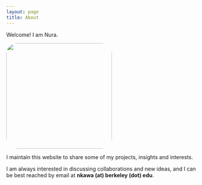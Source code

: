 ```yaml
---
layout: page
title: About
---
```


Welcome! I am Nura. 

<img style="width: 280px; height: 280px; border-radius: 10%;" src="{{site.baseurl}}/assets/images/nura.jpg"/>



I maintain this website to share some of my projects, insights and interests. 

I am always interested in discussing collaborations and new ideas, and I can be best reached by email at <b>nkawa (at) berkeley (dot) edu</b>.
